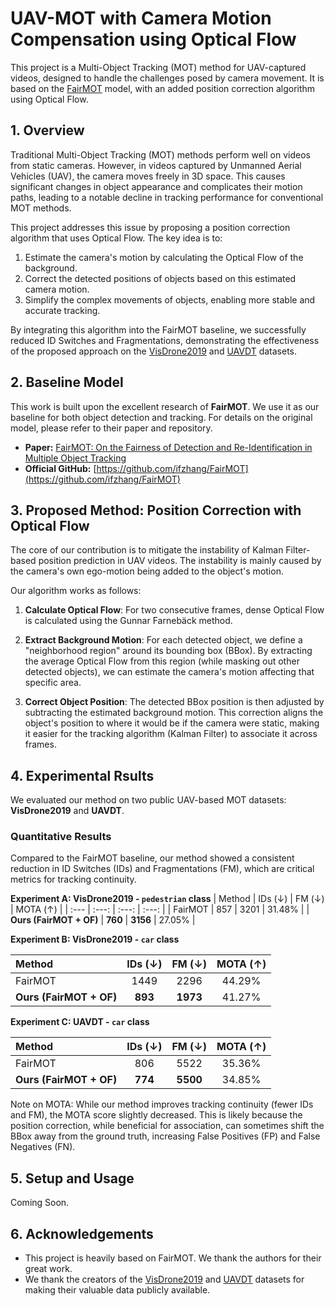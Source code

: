# UAV-MOT with Camera Motion Compensation using Optical Flow

This project is a Multi-Object Tracking (MOT) method for UAV-captured videos, designed to handle the challenges posed by camera movement. It is based on the [FairMOT](https://github.com/ifzhang/FairMOT) model, with an added position correction algorithm using Optical Flow.


## 1. Overview

Traditional Multi-Object Tracking (MOT) methods perform well on videos from static cameras. However, in videos captured by Unmanned Aerial Vehicles (UAV), the camera moves freely in 3D space. This causes significant changes in object appearance and complicates their motion paths, leading to a notable decline in tracking performance for conventional MOT methods.

This project addresses this issue by proposing a position correction algorithm that uses Optical Flow.
The key idea is to:

1. Estimate the camera's motion by calculating the Optical Flow of the background.
2. Correct the detected positions of objects based on this estimated camera motion.
3. Simplify the complex movements of objects, enabling more stable and accurate tracking.

By integrating this algorithm into the FairMOT baseline, we successfully reduced ID Switches and Fragmentations, demonstrating the effectiveness of the proposed approach on the [VisDrone2019](https://github.com/VisDrone/VisDrone-Dataset) and [UAVDT](https://arxiv.org/abs/1804.00438) datasets.

## 2. Baseline Model
This work is built upon the excellent research of **FairMOT**. We use it as our baseline for both object detection and tracking. For details on the original model, please refer to their paper and repository.

* **Paper:** [FairMOT: On the Fairness of Detection and Re-Identification in Multiple Object Tracking](https://arxiv.org/abs/2004.01888) 
* **Official GitHub:** [https://github.com/ifzhang/FairMOT](https://github.com/ifzhang/FairMOT)

## 3. Proposed Method: Position Correction with Optical Flow
The core of our contribution is to mitigate the instability of Kalman Filter-based position prediction in UAV videos. The instability is mainly caused by the camera's own ego-motion being added to the object's motion.

Our algorithm works as follows:
1. **Calculate Optical Flow**: For two consecutive frames, dense Optical Flow is calculated using the Gunnar Farnebäck method.

2. **Extract Background Motion**: For each detected object, we define a "neighborhood region" around its bounding box (BBox). By extracting the average Optical Flow from this region (while masking out other detected objects), we can estimate the camera's motion affecting that specific area.

3. **Correct Object Position**: The detected BBox position is then adjusted by subtracting the estimated background motion. This correction aligns the object's position to where it would be if the camera were static, making it easier for the tracking algorithm (Kalman Filter) to associate it across frames.

## 4. Experimental Rsults
We evaluated our method on two public UAV-based MOT datasets: **VisDrone2019** and **UAVDT**.

### Quantitative Results

Compared to the FairMOT baseline, our method showed a consistent reduction in ID Switches (IDs) and Fragmentations (FM), which are critical metrics for tracking continuity.

**Experiment A: VisDrone2019 - `pedestrian` class** 
| Method | IDs (↓) | FM (↓) | MOTA (↑) |
| :--- | :---: | :---: | :---: |
| FairMOT | 857 | 3201 | 31.48% |
| **Ours (FairMOT + OF)** | **760** | **3156**  | 27.05%  |

**Experiment B: VisDrone2019 - `car` class** 

| Method | IDs (↓) | FM (↓) | MOTA (↑) |
| :--- | :---: | :---: | :---: |
| FairMOT | 1449  | 2296  | 44.29%  |
| **Ours (FairMOT + OF)** | **893**  | **1973**  | 41.27%  |

**Experiment C: UAVDT - `car` class** 

| Method | IDs (↓) | FM (↓) | MOTA (↑) |
| :--- | :---: | :---: | :---: |
| FairMOT | 806  | 5522  | 35.36%  |
| **Ours (FairMOT + OF)** | **774**  | **5500**  | 34.85%  |

Note on MOTA: While our method improves tracking continuity (fewer IDs and FM), the MOTA score slightly decreased. This is likely because the position correction, while beneficial for association, can sometimes shift the BBox away from the ground truth, increasing False Positives (FP) and False Negatives (FN).

## 5. Setup and Usage
Coming Soon.

## 6. Acknowledgements
- This project is heavily based on FairMOT. We thank the authors for their great work.
- We thank the creators of the [VisDrone2019](https://github.com/VisDrone/VisDrone-Dataset)  and [UAVDT](https://arxiv.org/abs/1804.00438)  datasets for making their valuable data publicly available.
